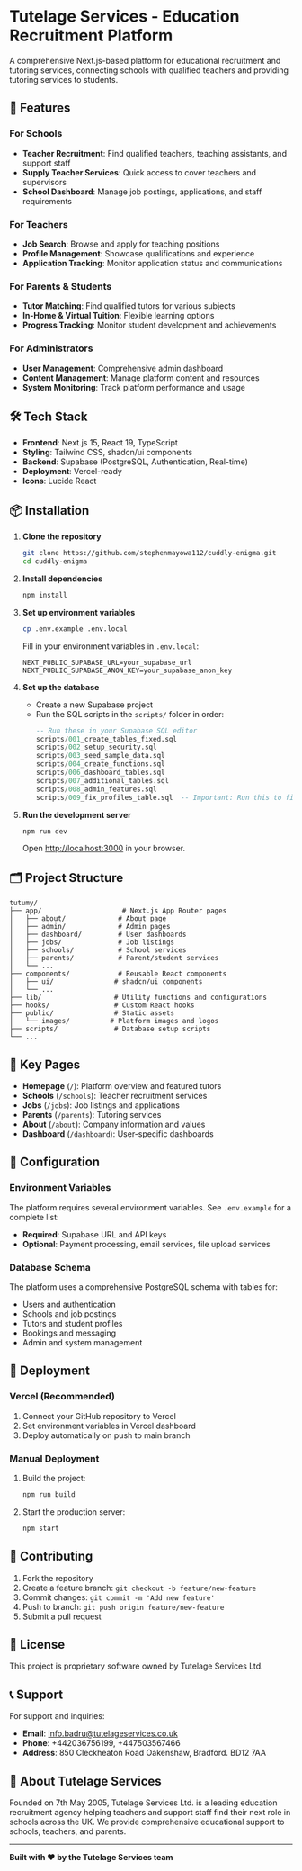 # Tutelage Services - Education Recruitment Platform

A comprehensive Next.js-based platform for educational recruitment and tutoring services, connecting schools with qualified teachers and providing tutoring services to students.

## 🚀 Features

### For Schools
- **Teacher Recruitment**: Find qualified teachers, teaching assistants, and support staff
- **Supply Teacher Services**: Quick access to cover teachers and supervisors
- **School Dashboard**: Manage job postings, applications, and staff requirements

### For Teachers
- **Job Search**: Browse and apply for teaching positions
- **Profile Management**: Showcase qualifications and experience
- **Application Tracking**: Monitor application status and communications

### For Parents & Students
- **Tutor Matching**: Find qualified tutors for various subjects
- **In-Home & Virtual Tuition**: Flexible learning options
- **Progress Tracking**: Monitor student development and achievements

### For Administrators
- **User Management**: Comprehensive admin dashboard
- **Content Management**: Manage platform content and resources
- **System Monitoring**: Track platform performance and usage

## 🛠 Tech Stack

- **Frontend**: Next.js 15, React 19, TypeScript
- **Styling**: Tailwind CSS, shadcn/ui components
- **Backend**: Supabase (PostgreSQL, Authentication, Real-time)
- **Deployment**: Vercel-ready
- **Icons**: Lucide React

## 📦 Installation

1. **Clone the repository**
   ```bash
   git clone https://github.com/stephenmayowa112/cuddly-enigma.git
   cd cuddly-enigma
   ```

2. **Install dependencies**
   ```bash
   npm install
   ```

3. **Set up environment variables**
   ```bash
   cp .env.example .env.local
   ```
   
   Fill in your environment variables in `.env.local`:
   ```env
   NEXT_PUBLIC_SUPABASE_URL=your_supabase_url
   NEXT_PUBLIC_SUPABASE_ANON_KEY=your_supabase_anon_key
   ```

4. **Set up the database**
   - Create a new Supabase project
   - Run the SQL scripts in the `scripts/` folder in order:
     ```sql
     -- Run these in your Supabase SQL editor
     scripts/001_create_tables_fixed.sql
     scripts/002_setup_security.sql
     scripts/003_seed_sample_data.sql
     scripts/004_create_functions.sql
     scripts/006_dashboard_tables.sql
     scripts/007_additional_tables.sql
     scripts/008_admin_features.sql
     scripts/009_fix_profiles_table.sql  -- Important: Run this to fix signup issues
     ```

5. **Run the development server**
   ```bash
   npm run dev
   ```

   Open [http://localhost:3000](http://localhost:3000) in your browser.

## 🗂 Project Structure

```
tutumy/
├── app/                    # Next.js App Router pages
│   ├── about/             # About page
│   ├── admin/             # Admin pages
│   ├── dashboard/         # User dashboards
│   ├── jobs/              # Job listings
│   ├── schools/           # School services
│   ├── parents/           # Parent/student services
│   └── ...
├── components/            # Reusable React components
│   ├── ui/               # shadcn/ui components
│   └── ...
├── lib/                  # Utility functions and configurations
├── hooks/                # Custom React hooks
├── public/               # Static assets
│   └── images/          # Platform images and logos
├── scripts/              # Database setup scripts
└── ...
```

## 🎨 Key Pages

- **Homepage** (`/`): Platform overview and featured tutors
- **Schools** (`/schools`): Teacher recruitment services
- **Jobs** (`/jobs`): Job listings and applications
- **Parents** (`/parents`): Tutoring services
- **About** (`/about`): Company information and values
- **Dashboard** (`/dashboard`): User-specific dashboards

## 🔧 Configuration

### Environment Variables

The platform requires several environment variables. See `.env.example` for a complete list:

- **Required**: Supabase URL and API keys
- **Optional**: Payment processing, email services, file upload services

### Database Schema

The platform uses a comprehensive PostgreSQL schema with tables for:
- Users and authentication
- Schools and job postings
- Tutors and student profiles
- Bookings and messaging
- Admin and system management

## 🚀 Deployment

### Vercel (Recommended)

1. Connect your GitHub repository to Vercel
2. Set environment variables in Vercel dashboard
3. Deploy automatically on push to main branch

### Manual Deployment

1. Build the project:
   ```bash
   npm run build
   ```

2. Start the production server:
   ```bash
   npm start
   ```

## 🤝 Contributing

1. Fork the repository
2. Create a feature branch: `git checkout -b feature/new-feature`
3. Commit changes: `git commit -m 'Add new feature'`
4. Push to branch: `git push origin feature/new-feature`
5. Submit a pull request

## 📄 License

This project is proprietary software owned by Tutelage Services Ltd.

## 📞 Support

For support and inquiries:
- **Email**: info.badru@tutelageservices.co.uk
- **Phone**: +442036756199, +447503567466
- **Address**: 850 Cleckheaton Road Oakenshaw, Bradford. BD12 7AA

## 🏢 About Tutelage Services

Founded on 7th May 2005, Tutelage Services Ltd. is a leading education recruitment agency helping teachers and support staff find their next role in schools across the UK. We provide comprehensive educational support to schools, teachers, and parents.

---

**Built with ❤️ by the Tutelage Services team**